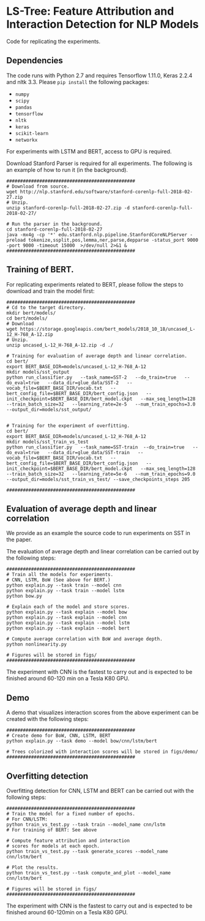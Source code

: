 # LS-Tree: Feature Attribution and Interaction Detection for NLP Models

Code for replicating the experiments.

## Dependencies
The code runs with Python 2.7 and requires Tensorflow 1.11.0, Keras 2.2.4 and nltk 3.3. Please `pip install` the following packages:
- `numpy`
- `scipy`
- `pandas`
- `tensorflow` 
- `nltk`
- `keras`
- `scikit-learn`
- `networkx`


For experiments with LSTM and BERT, access to GPU is required. 

Download Stanford Parser is required for all experiments. The following is an example of how to run it (in the background).

```shell
###############################################
# Download from source.
wget http://nlp.stanford.edu/software/stanford-corenlp-full-2018-02-27.zip
# Unzip.
unzip stanford-corenlp-full-2018-02-27.zip -d stanford-corenlp-full-2018-02-27/

# Run the parser in the background.
cd stanford-corenlp-full-2018-02-27
java -mx4g -cp '*' edu.stanford.nlp.pipeline.StanfordCoreNLPServer -preload tokenize,ssplit,pos,lemma,ner,parse,depparse -status_port 9000 -port 9000 -timeout 15000  >/dev/null 2>&1 &
###############################################
```

## Training of BERT.
For replicating experiments related to BERT, please follow the steps to download and train the model first:

```shell
###############################################
# Cd to the target directory. 
mkdir bert/models/
cd bert/models/
# Download
wget https://storage.googleapis.com/bert_models/2018_10_18/uncased_L-12_H-768_A-12.zip
# Unzip.
unzip uncased_L-12_H-768_A-12.zip -d ./

# Training for evaluation of average depth and linear correlation.
cd bert/
export BERT_BASE_DIR=models/uncased_L-12_H-768_A-12
mkdir models/sst_output
python run_classifier.py   --task_name=SST-2   --do_train=true   --do_eval=true   --data_dir=glue_data/SST-2   --vocab_file=$BERT_BASE_DIR/vocab.txt   --bert_config_file=$BERT_BASE_DIR/bert_config.json   --init_checkpoint=$BERT_BASE_DIR/bert_model.ckpt   --max_seq_length=128   --train_batch_size=32   --learning_rate=2e-5   --num_train_epochs=3.0   --output_dir=models/sst_output/ 


# Training for the experiment of overfitting.
cd bert/ 
export BERT_BASE_DIR=models/uncased_L-12_H-768_A-12
mkdir models/sst_train_vs_test
python run_classifier.py   --task_name=SST-train  --do_train=true   --do_eval=true   --data_dir=glue_data/SST-train   --vocab_file=$BERT_BASE_DIR/vocab.txt   --bert_config_file=$BERT_BASE_DIR/bert_config.json   --init_checkpoint=$BERT_BASE_DIR/bert_model.ckpt   --max_seq_length=128   --train_batch_size=32   --learning_rate=5e-6   --num_train_epochs=9.0   --output_dir=models/sst_train_vs_test/ --save_checkpoints_steps 205

###############################################
```

## Evaluation of average depth and linear correlation
We provide as an example the source code to run experiments on SST in the paper. 

The evaluation of average depth and linear correlation can be carried out by the following steps:

```shell
###############################################
# Train all the models for experiments.
# CNN, LSTM, BoW (See above for BERT.)
python explain.py --task train --model cnn
python explain.py --task train --model lstm
python bow.py

# Explain each of the model and store scores. 
python explain.py --task explain --model bow
python explain.py --task explain --model cnn
python explain.py --task explain --model lstm
python explain.py --task explain --model bert

# Compute average correlation with BoW and average depth.
python nonlinearity.py

# Figures will be stored in figs/
############################################### 
```
The experiment with CNN is the fastest to carry out and is expected to be finished around 60-120 min on a Tesla K80 GPU.

## Demo
A demo that visualizes interaction scores from the above experiment can be created with the following steps:
```shell
###############################################
# Create demo for BoW, CNN, LSTM, BERT
python explain.py --task demo --model bow/cnn/lstm/bert

# Trees colorized with interaction scores will be stored in figs/demo/
############################################### 
```


## Overfitting detection
Overfitting detection for CNN, LSTM and BERT can be carried out with the following steps:
```shell
###############################################
# Train the model for a fixed number of epochs.
# For CNN/LSTM:
python train_vs_test.py --task train --model_name cnn/lstm
# For training of BERT: See above

# Compute feature attribution and interaction
# scores for models at each epoch.
python train_vs_test.py --task generate_scores --model_name cnn/lstm/bert

# Plot the results.
python train_vs_test.py --task compute_and_plot --model_name cnn/lstm/bert

# Figures will be stored in figs/
###############################################
```
The experiment with CNN is the fastest to carry out and is expected to be finished around 60-120min on a Tesla K80 GPU.















 

